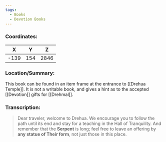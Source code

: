 ```yaml
---
tags:
  - Books
  - Devotion Books
---
```


### Coordinates:
| **X** | **Y**| **Z** |
|:-----:|:----:|:-----:|
|-139  |154   |2846  |

### Location/Summary:
This book can be found in an item frame at the entrance to [[Drehua Temple]]. It is not a writable book, and gives a hint as to the accepted [[Devotion]] gifts for [[Drehmal]].

### Transcription:
> Dear traveler, welcome to Drehua. We encourage you to follow the path until its end and stay for a teaching in the Hall of Tranquility. And remember that the **Serpent** is long; feel free to leave an offering by **any statue of Their form**, not just those in this place.

